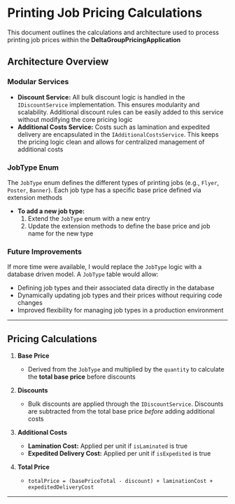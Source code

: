 # Printing Job Pricing Calculations

This document outlines the calculations and architecture used to process printing job prices within the **DeltaGroupPricingApplication**

## Architecture Overview

### Modular Services
- **Discount Service:** All bulk discount logic is handled in the `IDiscountService` implementation. This ensures modularity and scalability. Additional discount rules can be easily added to this service without modifying the core pricing logic
- **Additional Costs Service:** Costs such as lamination and expedited delivery are encapsulated in the `IAdditionalCostsService`. This keeps the pricing logic clean and allows for centralized management of additional costs

### JobType Enum
The `JobType` enum defines the different types of printing jobs (e.g., `Flyer`, `Poster`, `Banner`). Each job type has a specific base price defined via extension methods

- **To add a new job type:**
  1. Extend the `JobType` enum with a new entry
  2. Update the extension methods to define the base price and job name for the new type

### Future Improvements
If more time were available, I would replace the `JobType` logic with a database driven model. A `JobType` table would allow:
- Defining job types and their associated data directly in the database
- Dynamically updating job types and their prices without requiring code changes
- Improved flexibility for managing job types in a production environment

---

## Pricing Calculations

1. **Base Price**
   - Derived from the `JobType` and multiplied by the `quantity` to calculate the **total base price** before discounts

2. **Discounts**
   - Bulk discounts are applied through the `IDiscountService`. Discounts are subtracted from the total base price *before* adding additional costs

3. **Additional Costs**
   - **Lamination Cost:** Applied per unit if `isLaminated` is true
   - **Expedited Delivery Cost:** Applied per unit if `isExpedited` is true

4. **Total Price**
   - `totalPrice = (basePriceTotal - discount) + laminationCost + expeditedDeliveryCost`

---
